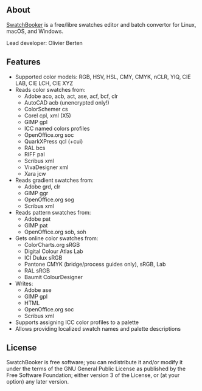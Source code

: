 ## About

[SwatchBooker](http://www.selapa.net/swatchbooker/) is a free/libre swatches editor and batch convertor for Linux, macOS, and Windows.

Lead developer: Olivier Berten

## Features

* Supported color models: RGB, HSV, HSL, CMY, CMYK, nCLR, YIQ, CIE LAB, CIE LCH, CIE XYZ
* Reads color swatches from:
	- Adobe aco, acb, act, ase, acf, bcf, clr
	- AutoCAD acb (unencrypted only!)
	- ColorSchemer cs
	- Corel cpl, xml (X5)
	- GIMP gpl
	- ICC named colors profiles
	- OpenOffice.org soc
	- QuarkXPress qcl (+cui)
	- RAL bcs
	- RIFF pal
	- Scribus xml
	- VivaDesigner xml
	- Xara jcw
* Reads gradient swatches from:
	- Adobe grd, clr
	- GIMP ggr
	- OpenOffice.org sog
	- Scribus xml
* Reads pattern swatches from:
	- Adobe pat
	- GIMP pat
	- OpenOffice.org sob, soh
* Gets online color swatches from:
	- ColorCharts.org sRGB
	- Digital Colour Atlas Lab
	- ICI Dulux sRGB
	- Pantone CMYK (bridge/process guides only), sRGB, Lab
	- RAL sRGB
	- Baumit ColourDesigner
* Writes:
	- Adobe ase
	- GIMP gpl
	- HTML
	- OpenOffice.org soc
	- Scribus xml
* Supports assigning ICC color profiles to a palette
* Allows providing localized swatch names and palette descriptions

## License

SwatchBooker is free software; you can redistribute it and/or modify it under the terms of the GNU General Public License as published by the Free Software Foundation; either version 3 of the License, or (at your option) any later version.